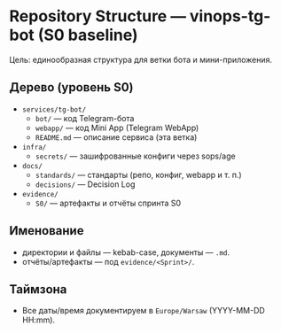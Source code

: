 # Repository Structure — vinops-tg-bot (S0 baseline)

Цель: единообразная структура для ветки бота и мини-приложения.

## Дерево (уровень S0)
- `services/tg-bot/`
  - `bot/` — код Telegram-бота
  - `webapp/` — код Mini App (Telegram WebApp)
  - `README.md` — описание сервиса (эта ветка)
- `infra/`
  - `secrets/` — зашифрованные конфиги через sops/age
- `docs/`
  - `standards/` — стандарты (репо, конфиг, webapp и т. п.)
  - `decisions/` — Decision Log
- `evidence/`
  - `S0/` — артефакты и отчёты спринта S0

## Именование
- директории и файлы — kebab-case, документы — `.md`.
- отчёты/артефакты — под `evidence/<Sprint>/`.

## Таймзона
- Все даты/время документируем в `Europe/Warsaw` (YYYY-MM-DD HH:mm).
